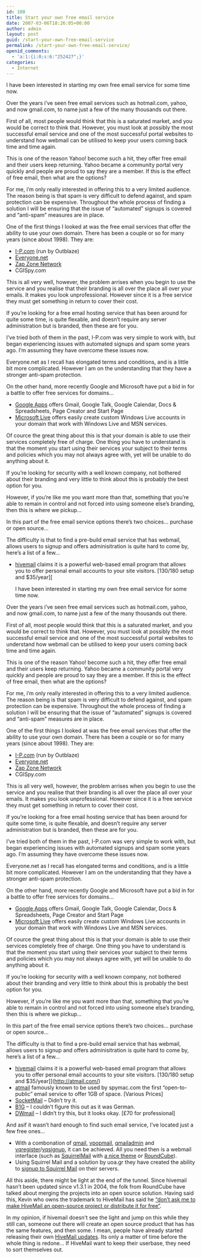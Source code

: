 ```yaml
---
id: 100
title: Start your own free email service
date: 2007-03-06T18:26:05+00:00
author: admin
layout: post
guid: /start-your-own-free-email-service
permalink: /start-your-own-free-email-service/
openid_comments:
  - 'a:1:{i:0;s:6:"252427";}'
categories:
  - Internet
---
```

<p class="lead">
  I have been interested in starting my own free email service for some time now.
</p>

Over the years i&#8217;ve seen free email services such as hotmail.com, yahoo, and now gmail.com, to name just a few of the many thousands out there.

<!--more-->First of all, most people would think that this is a saturated market, and you would be correct to think that. However, you must look at possibly the most successful email service and one of the most successful portal websites to understand how webmail can be utilised to keep your users coming back time and time again.

This is one of the reason Yahoo! become such a hit, they offer free email and their users keep returning. Yahoo became a community portal very quickly and people are proud to say they are a member. If this is the effect of free email, then what are the options?

For me, i&#8217;m only really interested in offering this to a very limited audience. The reason being is that spam is very difficult to defend against, and spam protection can be expensive. Throughout the whole process of finding a solution I will be ensuring that the issue of &#8220;automated&#8221; signups is covered and &#8220;anti-spam&#8221; measures are in place.

One of the first things I looked at was the free email services that offer the ability to use your own domain. There has been a couple or so for many years (since about 1998). They are:

  * [I-P.com](http://www.i-p.com/) (run by Outblaze)
  * [Everyone.net](http://www.everyone.net/)
  * [Zap Zone Network](http://www.zapzone.com/)
  * CGISpy.com

This is all very well, however, the problem arrises when you begin to use the service and you realise that their branding is all over the place all over your emails. It makes you look unprofessional. However since it is a free service they must get something in return to cover their cost.

If you&#8217;re looking for a free email hosting service that has been around for quite some time, is quite flexable, and doesn&#8217;t require any server administration but is branded, then these are for you.

I&#8217;ve tried both of them in the past, I-P.com was very simple to work with, but began experiencing issues with automated signups and spam some years ago. I&#8217;m assuming they have overcome these issues now.

Everyone.net as I recall has elongated terms and conditions, and is a little bit more complicated. However I am on the understanding that they have a stronger anti-spam protection.

On the other hand, more recently Google and Microsoft have put a bid in for a battle to offer free services for domains&#8230;

  * [Google Apps](http://www.google.com/a/) offers Gmail, Google Talk, Google Calendar, Docs & Spreadsheets, Page Creator and Start Page
  * [Microsoft Live](http://domains.live.com/) offers easily create custom Windows Live accounts in your domain that work with Windows Live and MSN services.

Of cource the great thing about this is that your domain is able to use their services completely free of charge. One thing you have to understand is that the moment you start using their services your subject to their terms and policies which you may not always agree with, yet will be unable to do anything about it.

If you&#8217;re looking for security with a well known company, not bothered about their branding and very little to think about this is probably the best option for you.

However, if you&#8217;re like me you want more than that, something that you&#8217;re able to remain in control and not forced into using someone else&#8217;s branding, then this is where we pickup&#8230;

In this part of the free email service options there&#8217;s two choices&#8230; purchase or open source&#8230;

The difficulty is that to find a pre-build email service that has webmail, allows users to signup and offers adminisitration is quite hard to come by, here&#8217;s a list of a few&#8230;

  * [hivemail](http://www.hivemail.com/) claims it is a powerful web-based email program that allows you to offer personal email accounts to your site visitors. [$130/$180 setup and $35/year][<p class="lead">
  I have been interested in starting my own free email service for some time now.
</p>

Over the years i&#8217;ve seen free email services such as hotmail.com, yahoo, and now gmail.com, to name just a few of the many thousands out there.

<!--more-->First of all, most people would think that this is a saturated market, and you would be correct to think that. However, you must look at possibly the most successful email service and one of the most successful portal websites to understand how webmail can be utilised to keep your users coming back time and time again.

This is one of the reason Yahoo! become such a hit, they offer free email and their users keep returning. Yahoo became a community portal very quickly and people are proud to say they are a member. If this is the effect of free email, then what are the options?

For me, i&#8217;m only really interested in offering this to a very limited audience. The reason being is that spam is very difficult to defend against, and spam protection can be expensive. Throughout the whole process of finding a solution I will be ensuring that the issue of &#8220;automated&#8221; signups is covered and &#8220;anti-spam&#8221; measures are in place.

One of the first things I looked at was the free email services that offer the ability to use your own domain. There has been a couple or so for many years (since about 1998). They are:

  * [I-P.com](http://www.i-p.com/) (run by Outblaze)
  * [Everyone.net](http://www.everyone.net/)
  * [Zap Zone Network](http://www.zapzone.com/)
  * CGISpy.com

This is all very well, however, the problem arrises when you begin to use the service and you realise that their branding is all over the place all over your emails. It makes you look unprofessional. However since it is a free service they must get something in return to cover their cost.

If you&#8217;re looking for a free email hosting service that has been around for quite some time, is quite flexable, and doesn&#8217;t require any server administration but is branded, then these are for you.

I&#8217;ve tried both of them in the past, I-P.com was very simple to work with, but began experiencing issues with automated signups and spam some years ago. I&#8217;m assuming they have overcome these issues now.

Everyone.net as I recall has elongated terms and conditions, and is a little bit more complicated. However I am on the understanding that they have a stronger anti-spam protection.

On the other hand, more recently Google and Microsoft have put a bid in for a battle to offer free services for domains&#8230;

  * [Google Apps](http://www.google.com/a/) offers Gmail, Google Talk, Google Calendar, Docs & Spreadsheets, Page Creator and Start Page
  * [Microsoft Live](http://domains.live.com/) offers easily create custom Windows Live accounts in your domain that work with Windows Live and MSN services.

Of cource the great thing about this is that your domain is able to use their services completely free of charge. One thing you have to understand is that the moment you start using their services your subject to their terms and policies which you may not always agree with, yet will be unable to do anything about it.

If you&#8217;re looking for security with a well known company, not bothered about their branding and very little to think about this is probably the best option for you.

However, if you&#8217;re like me you want more than that, something that you&#8217;re able to remain in control and not forced into using someone else&#8217;s branding, then this is where we pickup&#8230;

In this part of the free email service options there&#8217;s two choices&#8230; purchase or open source&#8230;

The difficulty is that to find a pre-build email service that has webmail, allows users to signup and offers adminisitration is quite hard to come by, here&#8217;s a list of a few&#8230;

  * [hivemail](http://www.hivemail.com/) claims it is a powerful web-based email program that allows you to offer personal email accounts to your site visitors. [$130/$180 setup and $35/year]](http://atmail.com/) 
  * [atmail](http://atmail.com/) famously known to be used by spymac.com the first &#8220;open-to-public&#8221; email service to offer 1GB of space. [Various Prices]
  * [SocketMail](http://www.socketmail.com/site/home/) &#8211; Didn&#8217;t try it.
  * [B1G](http://www.b1g.de/) &#8211; I couldn&#8217;t figure this out as it was German.
  * [DWmail](http://www.dominion-web.com/products/dwmail/purchase.php) &#8211; I didn&#8217;t try this, but it looks okay. [£70 for professional]

And asif it wasn&#8217;t hard enough to find such email service, I&#8217;ve located just a few free ones&#8230;

  * With a combonation of [qmail](http://cr.yp.to/qmail.html), [vpopmail](http://www.inter7.com/index.php?page=vpopmail), [qmailadmin](http://www.inter7.com/index.php?page=qmailadmin) and [vqregister](http://www.inter7.com/index.php?page=vqregister)/[vqsignup](http://www.inter7.com/index.php?page=vqsignup), it can be achieved. All you need then is a webmail interface (such as [SquirrelMail](http://www.squirrelmail.org/) with [a nice theme](http://web.archive.org/web/20081018014917/http://www.nutsmail.com:80/bluehive_skin.htm?) or [RoundCube](http://sourceforge.net/projects/roundcubemail/)).
  * Using Squirrel Mail and a solution by uoa.gr they have created the ability to [signup to Squirrel Mail](http://email.uoa.gr/projects/squirrelmail/demo.php) on their servers.

All this aside, there might be light at the end of the tunnel. Since hivemail hasn&#8217;t been updated since v1.3.1 in 2004, the folk from RoundCube have talked about merging the projects into an open source solution. Having said this, Kevin who owns the trademark to HiveMail has said he [&#8220;don&#8217;t ask me to make HiveMail an open-source project or distribute it for free&#8221;](http://web.archive.org/web/20061106065012/http://forum.hivemail.com/showthread.php?t=4982).

In my opinion, if hivemail doesn&#8217;t see the light and jump on this while they still can, someone out there will create an open source product that has has the same features, and then some. I mean, people have already started releasing their own [HiveMail updates](http://www.hive2.com/). Its only a matter of time before the whole thing is redone&#8230; If HiveMail want to keep their userbase, they need to sort themselves out.